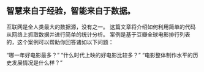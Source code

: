 ## 智慧来自于经验，智能来自于数据。

互联网是全人类最大的数据源，没有之一。
这篇文章将介绍如何利用简单的代码从网络上抓取数据并进行简单的统计分析。
案例是基于豆瓣全球电影排行列表的，这个案例可以帮助你回答诸如以下问题：

“哪一年好电影最多？”
“什么时代上映的好电影比较多？”
“电影整体制作水平的历史发展情况是什么样？”


